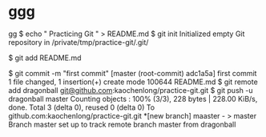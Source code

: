 # ggg
gg
$ echo " Practicing Git " > README.md
$ git init
Initialized empty Git repository in /private/tmp/practice-git/.git/

$ git add README.md

$ git commit -m "first commit"
[master (root-commit) adc1a5a] first commit
1 file changed, 1 insertion(+)
create mode 100644 README.md
$ git remote add dragonball git@github.com:kaochenlong/practice-git.git
$ git push -u dragonball master
Counting objects : 100% (3/3), 228 bytes | 228.00 KiB/s, done.
Total 3 (delta 0), reused 0 (delta 0)
To github.com:kaochenlong/practice-git.git
*[new branch]      maaster - > master
Branch master set up to track remote branch master from dragonball
